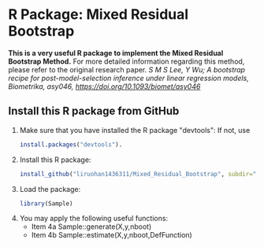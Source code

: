 # R Package: Mixed Residual Bootstrap
**This is a very useful R package to implement the Mixed Residual Bootstrap Method.**
For more detailed information regarding this method, please refer to the original research paper.
*S M S Lee, Y Wu; A bootstrap recipe for post-model-selection inference under linear regression models, Biometrika, asy046, https://doi.org/10.1093/biomet/asy046*

## Install this R package from GitHub
1. Make sure that you have installed the R package "devtools": 
   If not, use 
   ```R
   install.packages("devtools").
   ```
2. Install this R package: 
   ```R
   install_github("liruohan1436311/Mixed_Residual_Bootstrap", subdir="Sample")
   ```
3. Load the package: 
   ```R
   library(Sample)
   ```
4. You may apply the following useful functions:
   * Item 4a Sample::generate(X,y,nboot)
   * Item 4b Sample::estimate(X,y,nboot,DefFunction)
